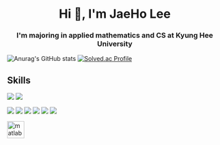 <h1 align="center">Hi 👋, I'm JaeHo Lee</h1>
<h3 align="center">I'm majoring in applied mathematics and CS at Kyung Hee University</h3>


![Anurag's GitHub stats](https://github-readme-stats.vercel.app/api?username=SIDED00R&show_icons=true&theme=theme=buefy&hide_border=true)
[![Solved.ac Profile](http://mazassumnida.wtf/api/v2/generate_badge?boj=leedominico)](https://solved.ac/leedominico/)

<!-- 
[![Hits](https://hits.seeyoufarm.com/api/count/incr/badge.svg?url=https%3A%2F%2Fgithub.com%2FSIDED00R&count_bg=%2379C83D&title_bg=%23555555&icon=&icon_color=%23E7E7E7&title=hits&edge_flat=false)](https://hits.seeyoufarm.com)
-->

## Skills
<img src="https://img.shields.io/badge/python-3776AB?style=flat-square&logo=python&logoColor=white"> <img src="https://img.shields.io/badge/C%2b%2b-00599C?styleflat-square&logo=C%2b%2b&logoColor=white">

<img src="https://img.shields.io/badge/html5-E34F26?style=flat-square&logo=html5&logoColor=white"> <img src="https://img.shields.io/badge/css-1572B6?style=flat-square&logo=css3&logoColor=white">
<img src="https://img.shields.io/badge/postgresql-4169E1?styleflat-square&logo=postgresql&logoColor=white">
<img src="https://img.shields.io/badge/TensorFlow-FF6F00?styleflat-square&logo=TensorFlow&logoColor=white">
<img src="https://img.shields.io/badge/PyTorch-EE4C2C?styleflat-square&logo=PyTorch&logoColor=white">
<img src="https://img.shields.io/badge/scikitlearn-F7931E?styleflat-square&logo=scikitlearn&logoColor=white">

<img src="https://upload.wikimedia.org/wikipedia/commons/2/21/Matlab_Logo.png" alt="matlab" width="40" height="40"/>

<!--

[![Top Langs](https://github-readme-stats.vercel.app/api/top-langs/?username=SIDED00R&layout=donut&theme=buefy&hide_border=true)](https://github.com/anuraghazra/github-readme-stats)

**SIDED00R/SIDED00R** is a ✨ _special_ ✨ repository because its `README.md` (this file) appears on your GitHub profile.

Here are some ideas to get you started:

- 🔭 I’m currently working on ...
- 🌱 I’m currently learning ...
- 👯 I’m looking to collaborate on ...
- 🤔 I’m looking for help with ...
- 💬 Ask me about ...
- 📫 How to reach me: ...
- 😄 Pronouns: ...
- ⚡ Fun fact: ...
-->
